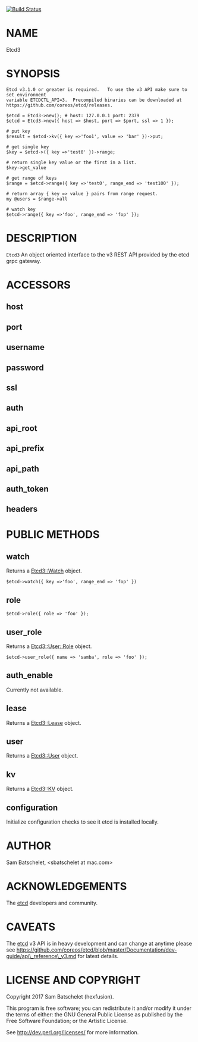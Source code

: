 [![Build Status](https://api.travis-ci.org/hexfusion/perl-etcd3.svg?branch=master)](https://travis-ci.org/hexfusion/perl-etcd3)

# NAME

Etcd3

# SYNOPSIS

    Etcd v3.1.0 or greater is required.   To use the v3 API make sure to set environment
    variable ETCDCTL_API=3.  Precompiled binaries can be downloaded at https://github.com/coreos/etcd/releases.

    $etcd = Etcd3->new(); # host: 127.0.0.1 port: 2379
    $etcd = Etcd3->new({ host => $host, port => $port, ssl => 1 });

    # put key
    $result = $etcd->kv({ key =>'foo1', value => 'bar' })->put;

    # get single key
    $key = $etcd->({ key =>'test0' })->range;

    # return single key value or the first in a list.
    $key->get_value

    # get range of keys
    $range = $etcd->range({ key =>'test0', range_end => 'test100' });

    # return array { key => value } pairs from range request.
    my @users = $range->all

    # watch key
    $etcd->range({ key =>'foo', range_end => 'fop' });

# DESCRIPTION

`Etcd3` An object oriented interface to the v3 REST API provided by the etcd grpc gateway.

# ACCESSORS

## host

## port

## username

## password

## ssl

## auth

## api\_root

## api\_prefix

## api\_path

## auth\_token

## headers

# PUBLIC METHODS

## watch

Returns a [Etcd3::Watch](https://metacpan.org/pod/Etcd3::Watch) object.

    $etcd->watch({ key =>'foo', range_end => 'fop' })

## role

    $etcd->role({ role => 'foo' });

## user\_role

Returns a [Etcd3::User::Role](https://metacpan.org/pod/Etcd3::User::Role) object.

    $etcd->user_role({ name => 'samba', role => 'foo' });

## auth\_enable

Currently not available.

## lease

Returns a [Etcd3::Lease](https://metacpan.org/pod/Etcd3::Lease) object.

## user

Returns a [Etcd3::User](https://metacpan.org/pod/Etcd3::User) object.

## kv

Returns a [Etcd3::KV](https://metacpan.org/pod/Etcd3::KV) object.

## configuration

Initialize configuration checks to see it etcd is installed locally.

# AUTHOR

Sam Batschelet, &lt;sbatschelet at mac.com>

# ACKNOWLEDGEMENTS

The [etcd](https://github.com/coreos/etcd) developers and community.

# CAVEATS

The [etcd](https://github.com/coreos/etcd) v3 API is in heavy development and can change at anytime please see
https://github.com/coreos/etcd/blob/master/Documentation/dev-guide/api\_reference\_v3.md
for latest details.

# LICENSE AND COPYRIGHT

Copyright 2017 Sam Batschelet (hexfusion).

This program is free software; you can redistribute it and/or modify it
under the terms of either: the GNU General Public License as published
by the Free Software Foundation; or the Artistic License.

See http://dev.perl.org/licenses/ for more information.
